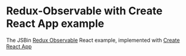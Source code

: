 # Redux-Observable with Create React App example

The JSBin [Redux Observable](https://redux-observable.js.org/) React example, implemented with [Create React App](https://github.com/facebookincubator/create-react-app)
